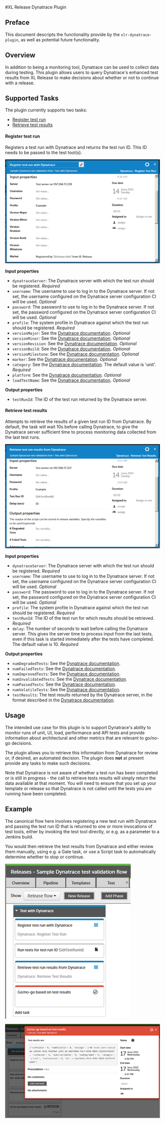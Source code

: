 #XL Release Dynatrace Plugin

## Preface
This document descripts the functionality provide by the `xlr-dynatrace-plugin`, as well as potential future functionality.

## Overview
In addition to being a monitoring tool, Dynatrace can be used to collect data during testing. This plugin allows users to query Dynatrace's enhanced test results from XL Release to make decisions about whether or not to continue with a release.

## Supported Tasks
The plugin currently supports two tasks:

* [Register test run](https://community.dynatrace.com/community/pages/viewpage.action?pageId=182356997#SystemProfiles%28REST%29-TestAutomation)
* [Retrieve test results](https://community.dynatrace.com/community/pages/viewpage.action?pageId=182356997#SystemProfiles%28REST%29-TestAutomation)

#### Register test run

Registers a test run with Dynatrace and returns the test run ID. This ID needs to be passed to the test tool(s).

![screenshot of 'Register test run' task](documentation/register-test-run-task.png)

**Input properties**

* `dynatraceServer`: The Dynatrace server with which the test run should be registered. _Required_
* `username`: The username to use to log in to the Dynatrace server. If not set, the username configured on the Dynatrace server configuration CI will be used. _Optional_
* `password`: The password to use to log in to the Dynatrace server. If not set, the password configured on the Dynatrace server configuration CI will be used. _Optional_
* `profile`: The system profile in Dynatrace against which the test run should be registered. _Required_
* `versionMajor`: See the [Dynatrace documentation](https://community.dynatrace.com/community/pages/viewpage.action?pageId=182356997#SystemProfiles%28REST%29-TestAutomation). _Optional_
* `versionMinor`: See the [Dynatrace documentation](https://community.dynatrace.com/community/pages/viewpage.action?pageId=182356997#SystemProfiles%28REST%29-TestAutomation). _Optional_
* `versionRevision`: See the [Dynatrace documentation](https://community.dynatrace.com/community/pages/viewpage.action?pageId=182356997#SystemProfiles%28REST%29-TestAutomation). _Optional_
* `versionBuild`: See the [Dynatrace documentation](https://community.dynatrace.com/community/pages/viewpage.action?pageId=182356997#SystemProfiles%28REST%29-TestAutomation). _Optional_
* `versionMilestone`: See the [Dynatrace documentation](https://community.dynatrace.com/community/pages/viewpage.action?pageId=182356997#SystemProfiles%28REST%29-TestAutomation). _Optional_
* `marker`: See the [Dynatrace documentation](https://community.dynatrace.com/community/pages/viewpage.action?pageId=182356997#SystemProfiles%28REST%29-TestAutomation). _Optional_
* `category`: See the [Dynatrace documentation](https://community.dynatrace.com/community/pages/viewpage.action?pageId=182356997#SystemProfiles%28REST%29-TestAutomation). The default value is 'unit'. _Required_
* `platform`: See the [Dynatrace documentation](https://community.dynatrace.com/community/pages/viewpage.action?pageId=182356997#SystemProfiles%28REST%29-TestAutomation). _Optional_
* `loadTestName`: See the [Dynatrace documentation](https://community.dynatrace.com/community/pages/viewpage.action?pageId=182356997#SystemProfiles%28REST%29-TestAutomation). _Optional_

**Output properties**

* `testRunId`: The ID of the test run returned by the Dynatrace server.

#### Retrieve test results

Attempts to retrieve the results of a given test run ID from Dynatrace. By default, the task will wait 10s before calling Dynatrace, to give the Dynatrace server sufficient time to process monitoring data collected from the last test runs.

![screenshot of 'Retrieve test results' task](documentation/retrieve-test-results-task.png)

**Input properties**

* `dynatraceServer`: The Dynatrace server with which the test run should be registered. _Required_
* `username`: The username to use to log in to the Dynatrace server. If not set, the username configured on the Dynatrace server configuration CI will be used. _Optional_
* `password`: The password to use to log in to the Dynatrace server. If not set, the password configured on the Dynatrace server configuration CI will be used. _Optional_
* `profile`: The system profile in Dynatrace against which the test run should be registered. _Required_
* `testRunId`: The ID of the test run for which results should be retrieved. _Required_
* `delay`: The number of seconds to wait before calling the Dynatrace server. This gives the server time to process input from the last tests, even if this task is started immediately after the tests have completed. The default value is 10. _Required_

**Output properties**

* `numDegradedTests`: See the [Dynatrace documentation](https://community.dynatrace.com/community/pages/viewpage.action?pageId=182356997#SystemProfiles%28REST%29-TestAutomation).
* `numFailedTests`: See the [Dynatrace documentation](https://community.dynatrace.com/community/pages/viewpage.action?pageId=182356997#SystemProfiles%28REST%29-TestAutomation).
* `numImprovedTests`: See the [Dynatrace documentation](https://community.dynatrace.com/community/pages/viewpage.action?pageId=182356997#SystemProfiles%28REST%29-TestAutomation).
* `numInvalidatedTests`: See the [Dynatrace documentation](https://community.dynatrace.com/community/pages/viewpage.action?pageId=182356997#SystemProfiles%28REST%29-TestAutomation).
* `numPassedTests`: See the [Dynatrace documentation](https://community.dynatrace.com/community/pages/viewpage.action?pageId=182356997#SystemProfiles%28REST%29-TestAutomation).
* `numVolatileTests`: See the [Dynatrace documentation](https://community.dynatrace.com/community/pages/viewpage.action?pageId=182356997#SystemProfiles%28REST%29-TestAutomation).
* `testResults`: The test results returned by the Dynatrace server, in the format described in the [Dynatrace documentation](https://community.dynatrace.com/community/pages/viewpage.action?pageId=182356997#SystemProfiles%28REST%29-TestAutomation).

## Usage
The intended use case for this plugin is to support Dynatrace's ability to monitor runs of unit, UI, load, performance and API tests and provide information about architectural and other metrics that are relevant to go/no-go decisions.

The plugin allows you to retrieve this information from Dynatrace for review or, if desired, an automated decision. The plugin does **not** at present provide any tasks to make such decisions.

Note that Dynatrace is not aware of whether a test run has been completed or is still in progress - the call to retrieve tests results will simply return the data available at that moment. You will need to ensure that you set up your template or release so that Dynatrace is not called until the tests you are running have been completed.

## Example
The canonical flow here involves registering a new test run with Dynatrace and passing the test run ID that is returned to one or more invocations of test tools, either by invoking the test tool directly, or e.g. as a parameter to a Jenkins build.

You would then retrieve the test results from Dynatrace and either review them manually, using e.g. a Gate task, or use a Script task to automatically determine whether to stop or continue.

![example flow](documentation/sample-validation-flow.png)

![completed example flow](documentation/completed-sample-validation-flow.png)